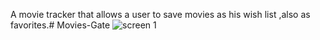 A movie tracker that allows a user to save movies as his wish list ,also as favorites.# Movies-Gate
![screen 1](https://github.com/shvinjas/Movies-Gate/assets/112388713/cf2cdee7-5a33-494b-81e6-d9ac715b6907)
